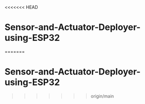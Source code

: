 <<<<<<< HEAD
# Sensor-and-Actuator-Deployer-using-ESP32
=======
# Sensor-and-Actuator-Deployer-using-ESP32
>>>>>>> origin/main
